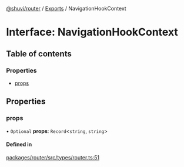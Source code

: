 [@shuvi/router](../README.md) / [Exports](../modules.md) / NavigationHookContext

# Interface: NavigationHookContext

## Table of contents

### Properties

- [props](NavigationHookContext.md#props)

## Properties

### props

• `Optional` **props**: `Record`<`string`, `string`\>

#### Defined in

[packages/router/src/types/router.ts:51](https://github.com/shuvijs/shuvi/blob/8776f169/packages/router/src/types/router.ts#L51)
